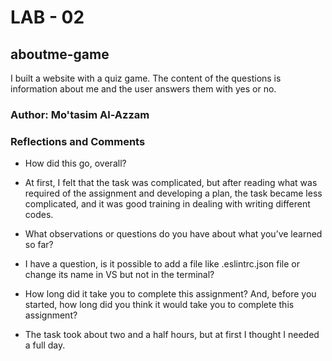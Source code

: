 # LAB - 02

## aboutme-game

I built a website with a quiz game. The content of the questions is information about me and the user answers them with yes or no.

### Author: Mo'tasim Al-Azzam

### Reflections and Comments

* How did this go, overall?

* At first, I felt that the task was complicated, but after reading what was required of the assignment and developing a plan, the task became less complicated, and it was good training in dealing with writing different codes.

* What observations or questions do you have about what you’ve learned so far?

* I have a question, is it possible to add a file like .eslintrc.json file or change its name in VS but not in the terminal?

* How long did it take you to complete this assignment? And, before you started, how long did you think it would take you to complete this assignment?

* The task took about two and a half hours, but at first I thought I needed a full day.